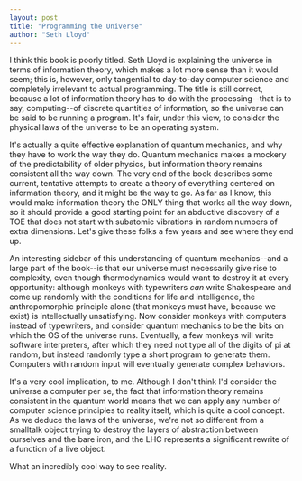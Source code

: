 ```yaml
---
layout: post
title: "Programming the Universe"
author: "Seth Lloyd"
---
```

I think this book is poorly titled.  Seth Lloyd is explaining the universe in terms of information theory, which makes a lot more sense than it would seem; this is, however, only tangential to day-to-day computer science and completely irrelevant to actual programming.  The title is still correct, because a lot of information theory has to do with the processing--that is to say, computing--of discrete quantities of information, so the universe can be said to be running a program.  It's fair, under this view, to consider the physical laws of the universe to be an operating system.

It's actually a quite effective explanation of quantum mechanics, and why they have to work the way they do.  Quantum mechanics makes a mockery of the predictability of older physics, but information theory remains consistent all the way down.  The very end of the book describes some current, tentative attempts to create a theory of everything centered on information theory, and it might be the way to go.  As far as I know, this would make information theory the ONLY thing that works all the way down, so it should provide a good starting point for an abductive discovery of a TOE that does not start with subatomic vibrations in random numbers of extra dimensions.  Let's give these folks a few years and see where they end up.

An interesting sidebar of this understanding of quantum mechanics--and a large part of the book--is that our universe must necessarily give rise to complexity, even though thermodynamics would want to destroy it at every opportunity:  although monkeys with typewriters *can* write Shakespeare and come up randomly with the conditions for life and intelligence, the anthropomorphic principle alone (that monkeys must have, because we exist) is intellectually unsatisfying.  Now consider monkeys with computers instead of typewriters, and consider quantum mechanics to be the bits on which the OS of the universe runs.  Eventually, a few monkeys will write software interpreters, after which they need not type all of the digits of pi at random, but instead randomly type a short program to generate them.  Computers with random input will eventually generate complex behaviors.  

It's a very cool implication, to me.  Although I don't think I'd consider the universe a computer per se, the fact that information theory remains consistent in the quantum world means that we can apply any number of computer science principles to reality itself, which is quite a cool concept.  As we deduce the laws of the universe, we're not so different from a smalltalk object trying to destroy the layers of abstraction between ourselves and the bare iron, and the LHC represents a significant rewrite of a function of a live object.  

What an incredibly cool way to see reality.

